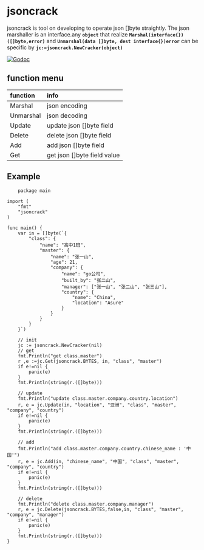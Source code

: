 # jsoncrack
jsoncrack is tool on developing to operate json []byte straightly. The json marshaller is an interface.any **`object`** that realize **`Marshal(interface{})([]byte,error)`** and **`Unmarshal(data []byte, dest interface{})error`** can be specific by **`jc:=jsoncrack.NewCracker(object)`**

[![Godoc](http://img.shields.io/badge/godoc-reference-blue.svg?style=flat)](https://godoc.org/github.com/fwhezfwhez/jsoncrack)

## function menu
| function | info |
|:----------- | :---- |
| Marshal | json encoding  |
| Unmarshal | json decoding  |
| Update | update json []byte field  |
| Delete | delete json []byte field|
| Add | add json []byte field|
| Get | get json []byte field value |

## Example
```
	package main

import (
	"fmt"
	"jsoncrack"
)

func main() {
	var in = []byte(`{
		"class": {
			"name": "高中1班",
			"master": {
				"name": "张一山",
				"age": 21,
				"company": {
					"name": "go公司",
					"built_by": "张二山",
					"manager": ["张一山", "张二山", "张三山"],
					"country": {
						"name": "China",
						"location": "Asure"
					}
				}
			}
		}
	}`)

	// init
	jc := jsoncrack.NewCracker(nil)
	// get
	fmt.Println("get class.master")
	r ,e :=jc.Get(jsoncrack.BYTES, in, "class", "master")
	if e!=nil {
		panic(e)
	}
	fmt.Println(string(r.([]byte)))

	// update
	fmt.Println("update class.master.company.country.location")
	r, e = jc.Update(in, "location", "亚洲", "class", "master", "company", "country")
	if e!=nil {
		panic(e)
	}
	fmt.Println(string(r.([]byte)))

	// add
	fmt.Println("add class.master.company.country.chinese_name : '中国'")
	r, e = jc.Add(in, "chinese_name", "中国", "class", "master", "company", "country")
	if e!=nil {
		panic(e)
	}
	fmt.Println(string(r.([]byte)))

	// delete
	fmt.Println("delete class.master.company.manager")
	r, e = jc.Delete(jsoncrack.BYTES,false,in, "class", "master", "company", "manager")
	if e!=nil {
		panic(e)
	}
	fmt.Println(string(r.([]byte)))
}

```